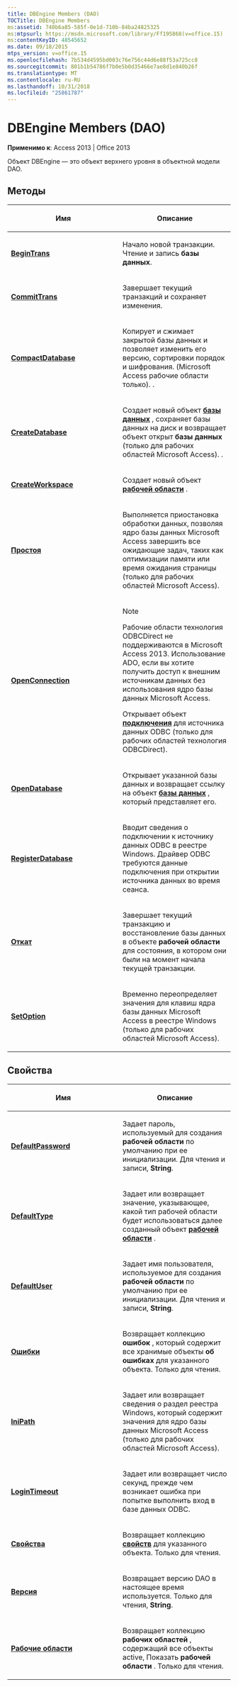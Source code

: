 ```yaml
---
title: DBEngine Members (DAO)
TOCTitle: DBEngine Members
ms:assetid: 740b6a85-585f-0e1d-710b-84ba24825325
ms:mtpsurl: https://msdn.microsoft.com/library/Ff195868(v=office.15)
ms:contentKeyID: 48545652
ms.date: 09/18/2015
mtps_version: v=office.15
ms.openlocfilehash: 7b534d4595bd003c76e756c44d6e88f53a725cc8
ms.sourcegitcommit: 801b1b54786f7b0e5b0d35466e7ae8d1e840b26f
ms.translationtype: MT
ms.contentlocale: ru-RU
ms.lasthandoff: 10/31/2018
ms.locfileid: "25861787"
---
```

# <a name="dbengine-members-dao"></a>DBEngine Members (DAO)


**Применимо к**: Access 2013 | Office 2013

Объект DBEngine — это объект верхнего уровня в объектной модели DAO.

## <a name="methods"></a>Методы

<table>
<colgroup>
<col style="width: 50%" />
<col style="width: 50%" />
</colgroup>
<thead>
<tr class="header">
<th><p>Имя</p></th>
<th><p>Описание</p></th>
</tr>
</thead>
<tbody>
<tr class="odd">
<td><p><strong><a href="dbengine-begintrans-method-dao.md">BeginTrans</a></strong></p></td>
<td><p>Начало новой транзакции. Чтение и запись <strong>базы данных</strong>.</p></td>
</tr>
<tr class="even">
<td><p><strong><a href="dbengine-committrans-method-dao.md">CommitTrans</a></strong></p></td>
<td><p>Завершает текущий транзакций и сохраняет изменения.</p></td>
</tr>
<tr class="odd">
<td><p><strong><a href="dbengine-compactdatabase-method-dao.md">CompactDatabase</a></strong></p></td>
<td><p>Копирует и сжимает закрытой базы данных и позволяет изменить его версию, сортировки порядок и шифрования. (Microsoft Access рабочие области только). .</p></td>
</tr>
<tr class="even">
<td><p><strong><a href="dbengine-createdatabase-method-dao.md">CreateDatabase</a></strong></p></td>
<td><p>Создает новый объект <strong><a href="database-object-dao.md">базы данных</a></strong> , сохраняет базы данных на диск и возвращает объект открыт <strong>базы данных</strong> (только для рабочих областей Microsoft Access). .</p></td>
</tr>
<tr class="odd">
<td><p><strong><a href="dbengine-createworkspace-method-dao.md">CreateWorkspace</a></strong></p></td>
<td><p>Создает новый объект <strong><a href="workspace-object-dao.md">рабочей области</a></strong> .</p></td>
</tr>
<tr class="even">
<td><p><strong><a href="dbengine-idle-method-dao.md">Простоя</a></strong></p></td>
<td><p>Выполняется приостановка обработки данных, позволяя ядро базы данных Microsoft Access завершить все ожидающие задач, таких как оптимизации памяти или время ожидания страницы (только для рабочих областей Microsoft Access).</p></td>
</tr>
<tr class="odd">
<td><p><strong><a href="dbengine-openconnection-method-dao.md">OpenConnection</a></strong></p></td>
<td><p></p>

> [!NOTE]
> Рабочие области технология ODBCDirect не поддерживаются в Microsoft Access 2013. Использование ADO, если вы хотите получить доступ к внешним источникам данных без использования ядро базы данных Microsoft Access.


<p>Открывает объект <strong><a href="connection-object-dao.md">подключения</a></strong> для источника данных ODBC (только для рабочих областей технология ODBCDirect).</p></td>
</tr>
<tr class="even">
<td><p><strong><a href="dbengine-opendatabase-method-dao.md">OpenDatabase</a></strong></p></td>
<td><p>Открывает указанной базы данных и возвращает ссылку на объект <strong><a href="database-object-dao.md">базы данных</a></strong> , который представляет его.</p></td>
</tr>
<tr class="odd">
<td><p><strong><a href="dbengine-registerdatabase-method-dao.md">RegisterDatabase</a></strong></p></td>
<td><p>Вводит сведения о подключении к источнику данных ODBC в реестре Windows. Драйвер ODBC требуются данные подключения при открытии источника данных во время сеанса.</p></td>
</tr>
<tr class="even">
<td><p><strong><a href="dbengine-rollback-method-dao.md">Откат</a></strong></p></td>
<td><p>Завершает текущий транзакцию и восстановление базы данных в объекте <strong>рабочей области</strong> для состояния, в котором они были на момент начала текущей транзакции.</p></td>
</tr>
<tr class="odd">
<td><p><strong><a href="dbengine-setoption-method-dao.md">SetOption</a></strong></p></td>
<td><p>Временно переопределяет значения для клавиш ядра базы данных Microsoft Access в реестре Windows (только для рабочих областей Microsoft Access).</p></td>
</tr>
</tbody>
</table>


## <a name="properties"></a>Свойства

<table>
<colgroup>
<col style="width: 50%" />
<col style="width: 50%" />
</colgroup>
<thead>
<tr class="header">
<th><p>Имя</p></th>
<th><p>Описание</p></th>
</tr>
</thead>
<tbody>
<tr class="odd">
<td><p><strong><a href="dbengine-defaultpassword-property-dao.md">DefaultPassword</a></strong></p></td>
<td><p>Задает пароль, используемый для создания <strong>рабочей области</strong> по умолчанию при ее инициализации. Для чтения и записи, <strong>String</strong>.</p></td>
</tr>
<tr class="even">
<td><p><strong><a href="dbengine-defaulttype-property-dao.md">DefaultType</a></strong></p></td>
<td><p>Задает или возвращает значение, указывающее, какой тип рабочей области будет использоваться далее созданный объект <strong><a href="workspace-object-dao.md">рабочей области</a></strong> .</p></td>
</tr>
<tr class="odd">
<td><p><strong><a href="dbengine-defaultuser-property-dao.md">DefaultUser</a></strong></p></td>
<td><p>Задает имя пользователя, используемое для создания <strong>рабочей области</strong> по умолчанию при ее инициализации. Для чтения и записи, <strong>String</strong>.</p></td>
</tr>
<tr class="even">
<td><p><strong><a href="dbengine-errors-property-dao.md">Ошибки</a></strong></p></td>
<td><p>Возвращает коллекцию <strong>ошибок</strong> , который содержит все хранимые объекты <strong>об ошибках</strong> для указанного объекта. Только для чтения.</p></td>
</tr>
<tr class="odd">
<td><p><strong><a href="dbengine-inipath-property-dao.md">IniPath</a></strong></p></td>
<td><p>Задает или возвращает сведения о раздел реестра Windows, который содержит значения для ядро базы данных Microsoft Access (только для рабочих областей Microsoft Access).</p></td>
</tr>
<tr class="even">
<td><p><strong><a href="dbengine-logintimeout-property-dao.md">LoginTimeout</a></strong></p></td>
<td><p>Задает или возвращает число секунд, прежде чем возникает ошибка при попытке выполнить вход в базе данных ODBC.</p></td>
</tr>
<tr class="odd">
<td><p><strong><a href="dbengine-properties-property-dao.md">Свойства</a></strong></p></td>
<td><p>Возвращает коллекцию <strong><a href="properties-collection-dao.md">свойств</a></strong> для указанного объекта. Только для чтения.</p></td>
</tr>
<tr class="even">
<td><p><strong><a href="dbengine-version-property-dao.md">Версия</a></strong></p></td>
<td><p>Возвращает версию DAO в настоящее время используется. Только для чтения, <strong>String</strong>.</p></td>
</tr>
<tr class="odd">
<td><p><strong><a href="dbengine-workspaces-property-dao.md">Рабочие области</a></strong></p></td>
<td><p>Возвращает коллекцию <strong>рабочих областей</strong> , содержащий все объекты active, Показать <strong>рабочей области</strong> . Только для чтения.</p></td>
</tr>
</tbody>
</table>

